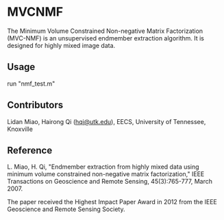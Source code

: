 # MVCNMF 

The Minimum Volume Constrained Non-negative Matrix Factorization (MVC-NMF) is an unsupervised endmember extraction algorithm. It is designed for highly mixed image data.

## Usage

run "nmf_test.m"

## Contributors

Lidan Miao, Hairong Qi (hqi@utk.edu), EECS, University of Tennessee, Knoxville

## Reference

L. Miao, H. Qi, "Endmember extraction from highly mixed data using minimum volume constrained non-negative matrix factorization," IEEE Transactions on Geoscience and Remote Sensing, 45(3):765-777, March 2007.

The paper received the Highest Impact Paper Award in 2012 from the IEEE Geoscience and Remote Sensing Society.